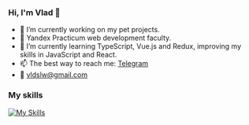 ### Hi, I'm Vlad 👋

- 🔭 I’m currently working on my pet projects.
- 📖 Yandex Practicum web development faculty.
- 🌱 I’m currently learning TypeScript, Vue.js and Redux, improving my skills in JavaScript and React.
- 📫 The best way to reach me: [Telegram](https://t.me/vldslw)
- 📩 vldslw@gmail.com

### My skills
[![My Skills](https://skillicons.dev/icons?i=js,html,css,react,nodejs,express,mongodb,vscode)](https://skillicons.dev)


<!-- 
### Всем привет, меня зовут Владислав 👋

- 📖 Окончил факультет веб-разработки Яндекс.Практикума.
- 🌱 В настоящий момент дополнительно изучаю TypeScript, Vue.js, совершенствую навыки JS и React.
- 📫 Связаться со мной: [Telegram](https://t.me/vldslw)

### Мой стек
[![My Skills](https://skillicons.dev/icons?i=js,html,css,react,nodejs,express,mongodb,vscode)](https://skillicons.dev)
-->

<!--
**vldslw/vldslw** is a ✨ _special_ ✨ repository because its `README.md` (this file) appears on your GitHub profile.

Here are some ideas to get you started:

- 🔭 I’m currently working on ...
- 🌱 I’m currently learning ...
- 👯 I’m looking to collaborate on ...
- 🤔 I’m looking for help with ...
- 💬 Ask me about ...
- 📫 How to reach me: ...
- 😄 Pronouns: ...
- ⚡ Fun fact: ...
-->
